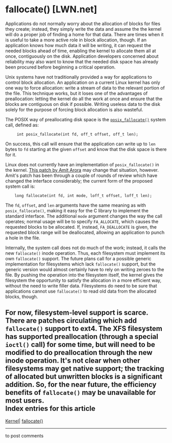 # fallocate() [LWN.net]

Applications do not normally worry about the allocation of blocks for files they create; instead, they simply write the data and assume the the kernel will do a proper job of finding a home for that data. There are times when it is useful to take a more active role in block allocation, though. If an application knows how much data it will be writing, it can request the needed blocks ahead of time, enabling the kernel to allocate them all at once, contiguously on the disk. Application developers concerned about reliability may also want to know that the needed disk space has already been procured before beginning a critical operation. 

Unix systems have not traditionally provided a way for applications to control block allocation. An application on a current Linux kernel has only one way to force allocation: write a stream of data to the relevant portion of the file. This technique works, but it loses one of the advantages of preallocation: letting the kernel do all the work at once and ensure that the blocks are contiguous on disk if possible. Writing useless data to the disk solely for the purpose of forcing block allocation is also wasteful. 

The POSIX way of preallocating disk space is the [`posix_fallocate()`](http://www.opengroup.org/onlinepubs/000095399/functions/posix_fallocate.html) system call, defined as: 
    
    
         int posix_fallocate(int fd, off_t offset, off_t len);
    

On success, this call will ensure that the application can write up to `len` bytes to `fd` starting at the given `offset` and know that the disk space is there for it. 

Linux does not currently have an implementation of `posix_fallocate()` in the kernel. [This patch by Amit Arora](http://lwn.net/Articles/226436/) may change that situation, however. Amit's patch has been through a couple of rounds of review which have changed the interface considerably; the current form of the proposed system call is: 
    
    
        long fallocate(int fd, int mode, loff_t offset, loff_t len);
    

The `fd`, `offset`, and `len` arguments have the same meaning as with `posix_fallocate()`, making it easy for the C library to implement the standard interface. The additional `mode` argument changes the way the call operates; normal usage will be to specify `FA_ALLOCATE`, which causes the requested blocks to be allocated. If, instead, `FA_DEALLOCATE` is given, the requested block range will be deallocated, allowing an application to punch a hole in the file. 

Internally, the system call does not do much of the work; instead, it calls the new `fallocate()` inode operation. Thus, each filesystem must implement its own `fallocate()` support. The future plans call for a possible generic implementation for filesystems which lack `fallocate()` support, but the generic version would almost certainly have to rely on writing zeroes to the file. By pushing the operation into the filesystem itself, the kernel gives the filesystem the opportunity to satisfy the allocation in a more efficient way, without the need to write filler data. Filesystems do need to be sure that applications cannot use `fallocate()` to read old data from the allocated blocks, though. 

For now, filesystem-level support is scarce. There are patches circulating which add `fallocate()` support to ext4. The XFS filesystem has supported preallocation (through a special `ioctl()` call) for some time, but will need to be modified to do preallocation through the new inode operation. It's not clear when other filesystems may get native support; the tracking of allocated but unwritten blocks is a significant addition. So, for the near future, the efficiency benefits of `fallocate()` may be unavailable for most users.  
Index entries for this article  
---  
[Kernel](/Kernel/Index)| [fallocate()](/Kernel/Index#fallocate)  
  


* * *

to post comments 
